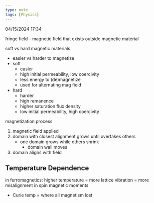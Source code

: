 ```yaml
---
type: note
tags: [Physics]
---
```

04/15/2024 17:34

  

fringe field - magnetic field that exists outside magnetic material

soft vs hard magnetic materials
- easier vs harder to magnetize
- soft
	- easier
	- high initial permeability, low coercivity
	- less energy to (de)magnetize
	- used for alternating mag field
- hard
	- harder
	- high remanence
	- higher saturation flux density
	- low initial permeability, high coercivity

magnetization process
1. magnetic field applied
2. domain with closest alignment grows until overtakes others
	- one domain grows while others shrink
		- domain wall moves
1. domain aligns with field 


## Temperature Dependence
in ferromagnetics:
higher temperature = more lattice vibration = more misalignment in spin magnetic moments
- Curie temp = where all magnetism lost